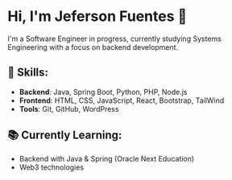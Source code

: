 # Hi, I'm Jeferson Fuentes 👋

I'm a Software Engineer in progress, currently studying Systems Engineering with a focus on backend development.

## 🚀 Skills:
- **Backend**: Java, Spring Boot, Python, PHP, Node.js
- **Frontend**: HTML, CSS, JavaScript, React, Bootstrap, TailWind
- **Tools**: Git, GitHub, WordPress

## 📚 Currently Learning:
- Backend with Java & Spring (Oracle Next Education)
- Web3 technologies
